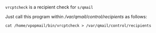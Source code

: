 `vrcptcheck` is a recipient check for `s/qmail`

Just call this program within */var/qmail/control/recipients* as follows:

```
cat /home/vpopmail/bin/vrcptcheck > /var/qmail/control/recipients
```
